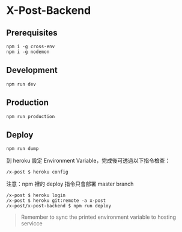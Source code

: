 # X-Post-Backend

## Prerequisites

```
npm i -g cross-env
npm i -g nodemon
```

## Development

```
npm run dev
```

## Production

```
npm run production
```

## Deploy

```
npm run dump
```

到 heroku 設定 Environment Variable，完成後可透過以下指令檢查：

```
/x-post $ heroku config
```

注意：npm 裡的 deploy 指令只會部署 master branch

```
/x-post $ heroku login
/x-post $ heroku git:remote -a x-post
/x-post/x-post-backend $ npm run deploy
```

> Remember to sync the printed environment variable to hosting servicce

